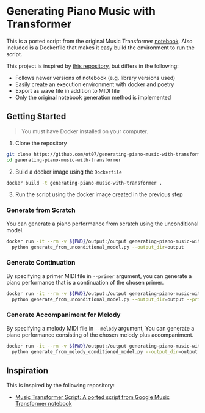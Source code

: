 # Generating Piano Music with Transformer

This is a ported script from the original Music Transformer [notebook](https://colab.research.google.com/notebooks/magenta/piano_transformer/piano_transformer.ipynb).
Also included is a Dockerfile that makes it easy build the environment to run the script.

This project is inspired by [this repository](https://github.com/Elvenson/piano_transformer), but differs in the following:

* Follows newer versions of notebook (e.g. library versions used)
* Easily create an execution environment with docker and poetry
* Export as wave file in addition to MIDI file
* Only the original notebook generation method is implemented

## Getting Started


> You must have Docker installed on your computer.

1. Clone the repository

```sh
git clone https://github.com/ot07/generating-piano-music-with-transformer.git
cd generating-piano-music-with-transformer
```

2. Build a docker image using the `Dockerfile`

```sh
docker build -t generating-piano-music-with-transformer .
```

3. Run the script using the docker image created in the previous step

### Generate from Scratch

You can generate a piano performance from scratch using the unconditional model.

```sh
docker run -it --rm -v ${PWD}/output:/output generating-piano-music-with-transformer \
  python generate_from_unconditional_model.py --output_dir=output
```

### Generate Continuation

By specifying a primer MIDI file in `--primer` argument,
you can generate a piano performance that is a continuation of the chosen primer.

```sh
docker run -it --rm -v ${PWD}/output:/output generating-piano-music-with-transformer \
  python generate_from_unconditional_model.py --output_dir=output --primer=<primer midi file>
```

### Generate Accompaniment for Melody

By specifying a melody MIDI file in `--melody` argument,
You can generate a piano performance consisting of the chosen melody plus accompaniment.

```sh
docker run -it --rm -v ${PWD}/output:/output generating-piano-music-with-transformer \
  python generate_from_melody_conditioned_model.py --output_dir=output --melody=<melody midi file>
```

## Inspiration

This is inspired by the following repository:

* [Music Transformer Script: A ported script from Google Music Transformer notebook](https://github.com/Elvenson/piano_transformer)
